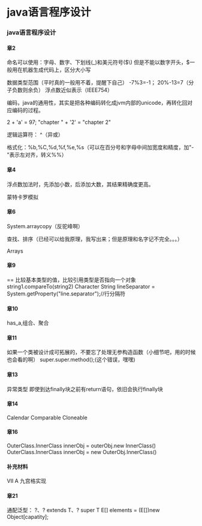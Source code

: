 # java语言程序设计

### java语言程序设计

#### 章2

命名可以使用：字母、数字、下划线\(\_\)和美元符号\($\)  
但是不能以数字开头，$一般用在机器生成代码上，区分大小写

数据类型范围（平时真的一般用不着，提醒下自己） -7%3=-1； 20%-13=7（分子负数则余负） 浮点数近似表示（IEEE754）

编码，java的通用性，其实是把各种编码转化成jvm内部的unicode，再转化回对应编码的过程。

2 + 'a' = 97; "chapter " + '2' = "chapter 2"

逻辑运算符： ^（异或）

格式化：%b,%C,%d,%f,%e,%s（可以在百分号和字母中间加宽度和精度，加"-"表示左对齐，转义%%）

#### 章4

浮点数加法时，先添加小数，后添加大数，其结果精确度更高。

蒙特卡罗模拟

#### 章6

System.arraycopy（反驼峰啊）

查找、排序（已经可以给我原理，我写出来；但是原理和名字记不完全。。。）

Arrays

#### 章9

== 比较基本类型的值，比较引用类型是否指向一个对象 string1.compareTo\(string2\) Character String lineSeparator = System.getProperty\("line.separator"\);//行分隔符

#### 章10

has\_a,组合、聚合

#### 章11

如果一个类被设计成可拓展的，不要忘了处理无参构造函数（小细节吧，用的时候也会看的啊） super.super.method\(\);\(这个错误，嘿嘿\)

#### 章13

异常类型 即使到达finally块之前有return语句，依旧会执行finally块

#### 章14

Calendar Comparable Cloneable

#### 章16

OuterClass.InnerClass innerObj = outerObj.new InnerClass\(\) OuterClass.InnerClass innerObj = new OuterObj.InnerClass\(\)

#### 补充材料

VII A 九宫格实现

#### 章21

通配泛型： ?、? extends T、? super T E\[\] elements = \(E\[\]\)new Object\[capatity\];

